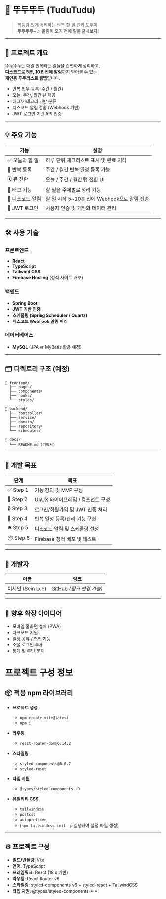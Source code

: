 # 📝 뚜두뚜두 (TuduTudu)

> 리듬감 있게 정리하는 반복 할 일 관리 도우미  
> **뚜두뚜두~♬ 알림이 오기 전에 일을 끝내보자!**

---

## 🎯 프로젝트 개요

**뚜두뚜두**는 매일 반복되는 일들을 간편하게 정리하고,  
**디스코드로 5분, 10분 전에 알림**까지 받아볼 수 있는  
**개인용 투두리스트 웹앱**입니다.

- 반복 업무 등록 (주간 / 월간)
- 오늘, 주간, 월간 뷰 제공
- 태그/카테고리 기반 분류
- 디스코드 알림 전송 (Webhook 기반)
- JWT 로그인 기반 API 인증

---

## 💡 주요 기능

| 기능 | 설명 |
|------|------|
| ✅ 오늘의 할 일 | 하루 단위 체크리스트 표시 및 완료 처리 |
| 🔁 반복 등록 | 주간 / 월간 반복 일정 등록 가능 |
| 🗓 뷰 전환 | 오늘 / 주간 / 월간 탭 전환 UI |
| 🔖 태그 기능 | 할 일을 주제별로 정리 가능 |
| 📣 디스코드 알림 | 할 일 시작 5~10분 전에 Webhook으로 알림 전송 |
| 🔐 JWT 로그인 | 사용자 인증 및 개인화 데이터 관리 |

---

## 🛠️ 사용 기술

### 프론트엔드
- **React**
- **TypeScript**
- **Tailwind CSS**
- **Firebase Hosting** (정적 사이트 배포)

### 백엔드
- **Spring Boot**
- **JWT 기반 인증**
- **스케줄링 (Spring Scheduler / Quartz)**
- **디스코드 Webhook 알림 처리**

### 데이터베이스
- **MySQL** (JPA or MyBatis 활용 예정)

---

## 🗂 디렉토리 구조 (예정)

```
📁 frontend/
  ├── pages/
  ├── components/
  ├── hooks/
  └── styles/

📁 backend/
  ├── controller/
  ├── service/
  ├── domain/
  ├── repository/
  └── scheduler/

📁 docs/
  └── README.md (기획서)
```

---

## 🚀 개발 목표

| 단계 | 목표 |
|------|------|
| ✅ Step 1 | 기능 정의 및 MVP 구성 |
| 🔧 Step 2 | UI/UX 와이어프레임 / 컴포넌트 구성 |
| 🔒 Step 3 | 로그인/회원가입 및 JWT 인증 처리 |
| 🔁 Step 4 | 반복 일정 등록/관리 기능 구현 |
| 🛎️ Step 5 | 디스코드 알림 및 스케줄링 설정 |
| 📦 Step 6 | Firebase 정적 배포 및 테스트 |

---

## 👤 개발자

| 이름 | 링크 |
|------|------|
| 이세인 (Sein Lee) | [GitHub](https://github.com/sein-lee) _(링크 변경 가능)_ |

---

## 📌 향후 확장 아이디어

- 모바일 홈화면 설치 (PWA)
- 다크모드 지원
- 일정 공유 / 협업 기능
- 소셜 로그인 추가
- 통계 및 루틴 분석


# 프로젝트 구성 정보

## 📦 적용 npm 라이브러리
- **프로젝트 생성**
  - `npm create vite@latest`
  - `npm i`

- **라우팅**
  - `react-router-dom@6.14.2`

- **스타일링**
  - `styled-components@6.0.7`
  - `styled-reset`

- **타입 지원**
  - `@types/styled-components -D`

- **유틸리티 CSS**
  - `tailwindcss`
  - `postcss`
  - `autoprefixer`
  - (`npx tailwindcss init -p` 실행하여 설정 파일 생성)

---

## ⚙️ 프로젝트 구성
- **빌드/번들링**: Vite  
- **언어**: TypeScript  
- **프레임워크**: React (18.x 기반)  
- **라우팅**: React Router v6  
- **스타일링**: styled-components v6 + styled-reset + TailwindCSS  
- **타입 지원**: @types/styled-components
ㅈㅈ
